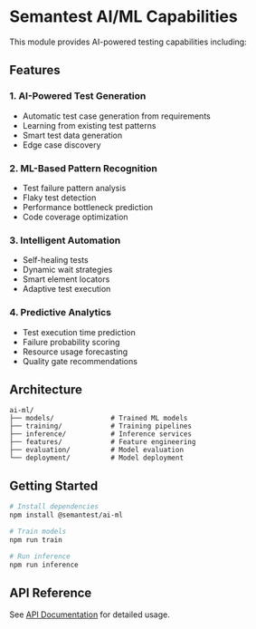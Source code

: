 # Semantest AI/ML Capabilities

This module provides AI-powered testing capabilities including:

## Features

### 1. AI-Powered Test Generation
- Automatic test case generation from requirements
- Learning from existing test patterns
- Smart test data generation
- Edge case discovery

### 2. ML-Based Pattern Recognition
- Test failure pattern analysis
- Flaky test detection
- Performance bottleneck prediction
- Code coverage optimization

### 3. Intelligent Automation
- Self-healing tests
- Dynamic wait strategies
- Smart element locators
- Adaptive test execution

### 4. Predictive Analytics
- Test execution time prediction
- Failure probability scoring
- Resource usage forecasting
- Quality gate recommendations

## Architecture

```
ai-ml/
├── models/              # Trained ML models
├── training/            # Training pipelines
├── inference/           # Inference services
├── features/            # Feature engineering
├── evaluation/          # Model evaluation
└── deployment/          # Model deployment
```

## Getting Started

```bash
# Install dependencies
npm install @semantest/ai-ml

# Train models
npm run train

# Run inference
npm run inference
```

## API Reference

See [API Documentation](./docs/API.md) for detailed usage.